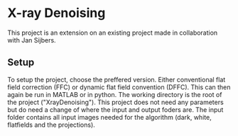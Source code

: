 # X-ray Denoising
This project is an extension on an existing project made in collaboration with Jan Sijbers. 

## Setup
To setup the project, choose the preffered version. Either conventional flat field correction (FFC) or
dynamic flat field convention (DFFC). This can then again be run in MATLAB or in python. The working
directory is the root of the project ("XrayDenoising"). This project does not need any parameters but do
need a change of where the input and output foders are. The input folder contains all input images needed 
for the algorithm (dark, white, flatfields and the projections). 